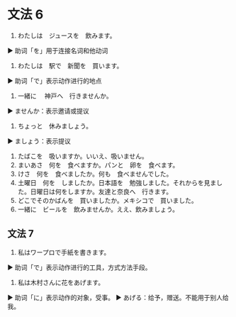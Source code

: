 # 文法 6

1. わたしは　ジュースを　飲みます。

▶️ 助词「を」用于连接名词和他动词

1. わたしは　駅で　新聞を　買います。

▶️ 助词「で」表示动作进行的地点

1. 一緒に　 神戸へ　行きませんか。

▶️ ませんか：表示邀请或提议

1. ちょっと　休みましょう。

▶️ ましょう：表示提议

1. たばこを　吸いますか。いいえ、吸いません。
2. まいあさ　何を　食べますか。パンと　卵を　食べます。
3. けさ　何を　食べましたか。何も　食べませんでした。
4. 土曜日　何を　しましたか。日本語を　勉強しました。それからを見ました。日曜日は何をしますか。友達と奈良へ　行きます。
5. どこでそのかばんを　買いましたか。メキシコで　買いました。
6. 一緒に　ビールを　飲みませんか。ええ、飲みましょう。

## 文法 7

1. 私はワープロで手紙を書きます。

▶️ 助词「で」表示动作进行的工具，方式方法手段。

1. 私は木村さんに花をあげます。

▶️ 助词「に」表示动作的对象，受事。
▶️ あげる：给予，赠送。不能用于别人给我。
